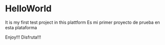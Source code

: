 # HelloWorld
It is my first test project in this plattform 
Es mi primer proyecto de prueba en esta plataforma

Enjoy!!!
Disfruta!!!

